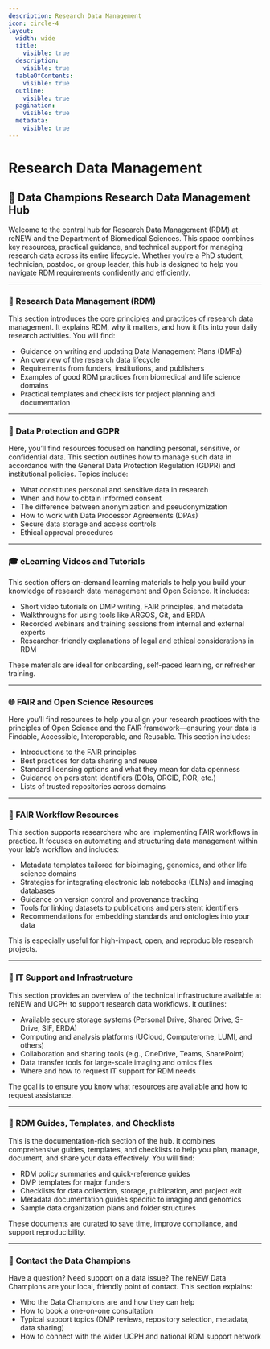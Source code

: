 ```yaml
---
description: Research Data Management
icon: circle-4
layout:
  width: wide
  title:
    visible: true
  description:
    visible: true
  tableOfContents:
    visible: true
  outline:
    visible: true
  pagination:
    visible: true
  metadata:
    visible: true
---
```


# Research Data Management

## 🔬 **Data Champions Research Data Management Hub**

Welcome to the central hub for Research Data Management (RDM) at reNEW and the Department of Biomedical Sciences. This space combines key resources, practical guidance, and technical support for managing research data across its entire lifecycle. Whether you're a PhD student, technician, postdoc, or group leader, this hub is designed to help you navigate RDM requirements confidently and efficiently.

***

### 📁 Research Data Management (RDM)

This section introduces the core principles and practices of research data management. It explains RDM, why it matters, and how it fits into your daily research activities. You will find:

* Guidance on writing and updating Data Management Plans (DMPs)
* An overview of the research data lifecycle
* Requirements from funders, institutions, and publishers
* Examples of good RDM practices from biomedical and life science domains
* Practical templates and checklists for project planning and documentation

***

### 🔐 Data Protection and GDPR

Here, you’ll find resources focused on handling personal, sensitive, or confidential data. This section outlines how to manage such data in accordance with the General Data Protection Regulation (GDPR) and institutional policies. Topics include:

* What constitutes personal and sensitive data in research
* When and how to obtain informed consent
* The difference between anonymization and pseudonymization
* How to work with Data Processor Agreements (DPAs)
* Secure data storage and access controls
* Ethical approval procedures

***

### 🎓 eLearning Videos and Tutorials

This section offers on-demand learning materials to help you build your knowledge of research data management and Open Science. It includes:

* Short video tutorials on DMP writing, FAIR principles, and metadata
* Walkthroughs for using tools like ARGOS, Git, and ERDA
* Recorded webinars and training sessions from internal and external experts
* Researcher-friendly explanations of legal and ethical considerations in RDM

These materials are ideal for onboarding, self-paced learning, or refresher training.

***

### 🌐 FAIR and Open Science Resources

Here you’ll find resources to help you align your research practices with the principles of Open Science and the FAIR framework—ensuring your data is Findable, Accessible, Interoperable, and Reusable. This section includes:

* Introductions to the FAIR principles
* Best practices for data sharing and reuse
* Standard licensing options and what they mean for data openness
* Guidance on persistent identifiers (DOIs, ORCID, ROR, etc.)
* Lists of trusted repositories across domains

***

### 🔄 FAIR Workflow Resources

This section supports researchers who are implementing FAIR workflows in practice. It focuses on automating and structuring data management within your lab’s workflow and includes:

* Metadata templates tailored for bioimaging, genomics, and other life science domains
* Strategies for integrating electronic lab notebooks (ELNs) and imaging databases
* Guidance on version control and provenance tracking
* Tools for linking datasets to publications and persistent identifiers
* Recommendations for embedding standards and ontologies into your data

This is especially useful for high-impact, open, and reproducible research projects.

***

### 🧰 IT Support and Infrastructure

This section provides an overview of the technical infrastructure available at reNEW and UCPH to support research data workflows. It outlines:

* Available secure storage systems (Personal Drive, Shared Drive, S-Drive, SIF, ERDA)
* Computing and analysis platforms (UCloud, Computerome, LUMI, and others)
* Collaboration and sharing tools (e.g., OneDrive, Teams, SharePoint)
* Data transfer tools for large-scale imaging and omics files
* Where and how to request IT support for RDM needs

The goal is to ensure you know what resources are available and how to request assistance.

***

### 📘 RDM Guides, Templates, and Checklists

This is the documentation-rich section of the hub. It combines comprehensive guides, templates, and checklists to help you plan, manage, document, and share your data effectively. You will find:

* RDM policy summaries and quick-reference guides
* DMP templates for major funders
* Checklists for data collection, storage, publication, and project exit
* Metadata documentation guides specific to imaging and genomics
* Sample data organization plans and folder structures

These documents are curated to save time, improve compliance, and support reproducibility.

***

### 💬 Contact the Data Champions

Have a question? Need support on a data issue? The reNEW Data Champions are your local, friendly point of contact. This section explains:

* Who the Data Champions are and how they can help
* How to book a one-on-one consultation
* Typical support topics (DMP reviews, repository selection, metadata, data sharing)
* How to connect with the wider UCPH and national RDM support network

